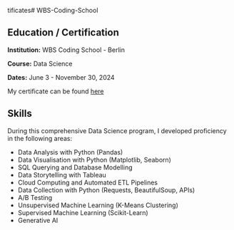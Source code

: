 tificates# WBS-Coding-School

## Education / Certification

**Institution:** WBS Coding School - Berlin

**Course:** Data Science  

**Dates:** June 3 - November 30, 2024  


My certificate can be found [here](./certificates)

## Skills

During this comprehensive Data Science program, I developed proficiency in the following areas:

- Data Analysis with Python (Pandas)
- Data Visualisation with Python (Matplotlib, Seaborn)
- SQL Querying and Database Modelling
- Data Storytelling with Tableau
- Cloud Computing and Automated ETL Pipelines
- Data Collection with Python (Requests, BeautifulSoup, APIs)
- A/B Testing
- Unsupervised Machine Learning (K-Means Clustering)
- Supervised Machine Learning (Scikit-Learn)
- Generative AI


